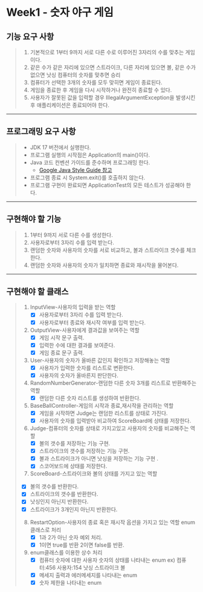 # Week1 - 숫자 야구 게임


## 기능 요구 사항

> 1. 기본적으로 1부터 9까지 서로 다른 수로 이루어진 3자리의 수를 맞추는 게임이다.
> 2. 같은 수가 같은 자리에 있으면 스트라이크, 다른 자리에 있으면 볼, 같은 수가 없으면 낫싱 컴퓨터의 숫자를 맞추면 승리
> 3. 컴퓨터가 선택한 3개의 숫자를 모두 맞히면 게임이 종료된다.
> 4. 게임을 종료한 후 게임을 다시 시작하거나 완전히 종료할 수 있다.
> 5. 사용자가 잘못된 값을 입력할 경우 IllegalArgumentException을 발생시킨 후 애플리케이션은 종료되어야 한다.
------------

## 프로그래밍 요구 사항

> + JDK 17 버전에서 실행한다.
> + 프로그램 실행의 시작점은 Application의 main()이다.
> + Java 코드 컨벤션 가이드를 준수하며 프로그래밍 한다.
>   + [Google Java Style Guide 참고](https://github.com/woowacourse/woowacourse-docs/tree/main/styleguide/java)
> + 프로그램 종료 시 System.exit()를 호출하지 않는다.
> + 프로그램 구현이 완료되면 ApplicationTest의 모든 테스트가 성공해야 한다.
------------

## 구현해야 할 기능

> 1. 1부터 9까지 서로 다른 수를 생성한다.
> 2. 사용자로부터 3자리 수를 입력 받는다.
> 3. 랜덤한 숫자와 사용자의 숫자를 서로 비교하고, 볼과 스트라이크 갯수를 체크한다.
> 4. 랜덤한 숫자와 사용자의 숫자가 일치하면 종료와 재시작을 물어본다.
------------

## 구현해야 할 클래스

> 1. InputView-사용자의 입력을 받는 역할
>    - [X] 사용자로부터 3자리 수를 입력 받는다. 
>    - [X] 사용자로부터 종료와 재시작 여부를 입력 받는다. 
> 2. OutputView-사용자에게 결과값을 보여주는 역할
>    - [X] 게임 시작 문구 출력. 
>    - [X] 입력한 수에 대한 결과를 보여준다.
>    - [X] 게임 종료 문구 출력. 
> 3. User-사용자의 숫자가 올바른 값인지 확인하고 저장해놓는 역할
>    - [X] 사용자가 입력한 숫자를 리스트로 변환한다. 
>    - [X] 사용자의 숫자가 올바른지 판단한다. 
> 4. RandomNumberGenerator-랜덤한 다른 숫자 3개를 리스트로 반환해주는 역할
>    - [X] 랜덤한 다른 숫자 리스트를 생성하여 반환한다.
> 5. BaseBallController-게임의 시작과 종료,재시작을 관리하는 역할
>    - [X] 게임을 시작하면 Judge는 랜덤한 리스트를 상태로 가진다. 
>    - [X] 사용자의 숫자를 입력받아 비교하여 ScoreBoard에 상태를 저장한다.
> 6. Judge-컴퓨터의 숫자를 상태로 가지고있고 사용자의 숫자를 비교해주는 역할
>    - [X] 볼의 갯수를 저장하는 기능 구현. 
>    - [X] 스트라이크의 갯수를 저장하는 기능 구현. 
>    - [X] 볼과 스트라이크가 아니면 낫싱을 저장하는 기능 구현 .
>    - [X] 스코어보드에 상태를 저장한다. 
> 7. ScoreBoard-스트라이크와 볼의 상태를 가지고 있는 역할
>   - [X] 볼의 갯수를 반환한다.
>   - [X] 스트라이크의 갯수를 반환한다.
>   - [X] 낫싱인지 아닌지 반환한다. 
>   - [X] 스트라이크가 3개인지 아닌지 반환한다. 
> 8. RestartOption-사용자의 종료 혹은 재시작 옵션을 가지고 있는 역할 enum클래스로 처리
>    - [X] 1과 2가 아닌 숫자 예외 처리. 
>    - [X] 1이면 true를 반환 2이면 false를 반환. 
> 9. enum클래스를 이용한 상수 처리
>    - [X] 컴퓨터 숫자에 대한 사용자 숫자의 상태를 나타내는 enum ex) 컴퓨터:456 사용자:154 낫싱 스트라이크 볼
>    - [X] 메세지 출력과 에러메세지를 나타내는 enum
>    - [X] 숫자 제한을 나타내는 enum